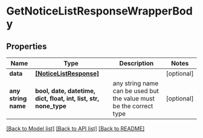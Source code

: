 # GetNoticeListResponseWrapperBody


## Properties
Name | Type | Description | Notes
------------ | ------------- | ------------- | -------------
**data** | [**[NoticeListResponse]**](NoticeListResponse.md) |  | [optional] 
**any string name** | **bool, date, datetime, dict, float, int, list, str, none_type** | any string name can be used but the value must be the correct type | [optional]

[[Back to Model list]](../README.md#documentation-for-models) [[Back to API list]](../README.md#documentation-for-api-endpoints) [[Back to README]](../README.md)


